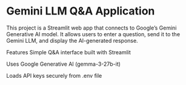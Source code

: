 # Gemini LLM Q&A Application
This project is a Streamlit web app that connects to Google’s Gemini Generative AI model.
It allows users to enter a question, send it to the Gemini LLM, and display the AI-generated response.

Features
Simple Q&A interface built with Streamlit

Uses Google Generative AI (gemma-3-27b-it)

Loads API keys securely from .env file